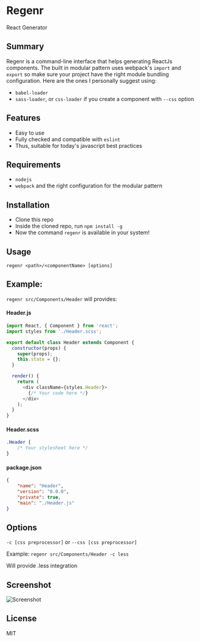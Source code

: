 # Regenr
React Generator

## Summary
Regenr is a command-line interface that helps generating ReactJs components. The built in modular pattern uses webpack's `import` and `export` so make sure your project have the right module bundling configuration. Here are the ones I personally suggest using:
- `babel-loader`
- `sass-loader`, or `css-loader` if you create a component with `--css` option

## Features
- Easy to use
- Fully checked and compatible with `eslint`
- Thus, suitable for today's javascript best practices

## Requirements
- `nodejs`
- `webpack` and the right configuration for the modular pattern

## Installation
- Clone this repo
- Inside the cloned repo, run `npm install -g`
- Now the command `regenr` is available in your system!

## Usage
`regenr <path>/<componentName> [options]` 

## Example:
`regenr src/Components/Header` will provides:

#### Header.js
```javascript
import React, { Component } from 'react';
import styles from './Header.scss';

export default class Header extends Component {
  constructor(props) {
    super(props);
    this.state = {};
  }

  render() {
    return (
      <div className={styles.Header}>
        {/* Your code here */}
      </div>
    );
  }
}
```

#### Header.scss
```sass
.Header {
    /* Your stylesheet here */
}
```

#### package.json
```json
{
    "name": "Header",
    "version": "0.0.0",
    "private": true,
    "main": "./Header.js"
}
```

## Options
`-c [css preprocessor]` or `--css [css preprocessor]`

Example:
`regenr src/Components/Header -c less`

Will provide .less integration

## Screenshot
![Screenshot](/ss1.png?raw=true "Screenshot")

## License
MIT